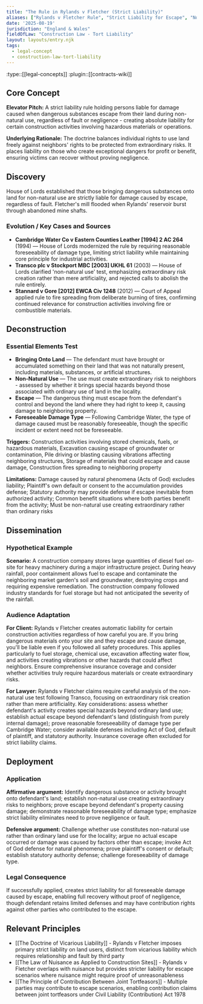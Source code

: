 ```yaml
---
title: "The Rule in Rylands v Fletcher (Strict Liability)"
aliases: ["Rylands v Fletcher Rule", "Strict Liability for Escape", "Non-Natural Use Liability", "Escape Doctrine"]
date: '2025-08-19'
jurisdiction: "England & Wales"
fieldOfLaw: "Construction Law - Tort Liability"
layout: layouts/entry.njk
tags:
  - legal-concept
  - construction-law-tort-liability
---
```


:type::[[legal-concepts]]
:plugin::[[contracts-wiki]]

## Core Concept

**Elevator Pitch:** A strict liability rule holding persons liable for damage caused when dangerous substances escape from their land during non-natural use, regardless of fault or negligence - creating absolute liability for certain construction activities involving hazardous materials or operations.

**Underlying Rationale:** The doctrine balances individual rights to use land freely against neighbors' rights to be protected from extraordinary risks. It places liability on those who create exceptional dangers for profit or benefit, ensuring victims can recover without proving negligence.

## Discovery

House of Lords established that those bringing dangerous substances onto land for non-natural use are strictly liable for damage caused by escape, regardless of fault. Fletcher's mill flooded when Rylands' reservoir burst through abandoned mine shafts.

### Evolution / Key Cases and Sources

- **Cambridge Water Co v Eastern Counties Leather [1994] 2 AC 264** (1994) — House of Lords modernized the rule by requiring reasonable foreseeability of damage type, limiting strict liability while maintaining core principle for industrial activities.
- **Transco plc v Stockport MBC [2003] UKHL 61** (2003) — House of Lords clarified 'non-natural use' test, emphasizing extraordinary risk creation rather than mere artificiality, and rejected calls to abolish the rule entirely.
- **Stannard v Gore [2012] EWCA Civ 1248** (2012) — Court of Appeal applied rule to fire spreading from deliberate burning of tires, confirming continued relevance for construction activities involving fire or combustible materials.

## Deconstruction

### Essential Elements Test

- **Bringing Onto Land** — The defendant must have brought or accumulated something on their land that was not naturally present, including materials, substances, or artificial structures.
- **Non-Natural Use** — The use must create extraordinary risk to neighbors - assessed by whether it brings special hazards beyond those associated with ordinary use of land in the locality.
- **Escape** — The dangerous thing must escape from the defendant's control and beyond the land where they had right to keep it, causing damage to neighboring property.
- **Foreseeable Damage Type** — Following Cambridge Water, the type of damage caused must be reasonably foreseeable, though the specific incident or extent need not be foreseeable.

**Triggers:** Construction activities involving stored chemicals, fuels, or hazardous materials, Excavation causing escape of groundwater or contamination, Pile driving or blasting causing vibrations affecting neighboring structures, Storage of materials that could escape and cause damage, Construction fires spreading to neighboring property

**Limitations:** Damage caused by natural phenomena (Acts of God) excludes liability; Plaintiff's own default or consent to the accumulation provides defense; Statutory authority may provide defense if escape inevitable from authorized activity; Common benefit situations where both parties benefit from the activity; Must be non-natural use creating extraordinary rather than ordinary risks

## Dissemination

### Hypothetical Example

**Scenario:** A construction company stores large quantities of diesel fuel on-site for heavy machinery during a major infrastructure project. During heavy rainfall, poor containment allows fuel to escape and contaminate the neighboring market garden's soil and groundwater, destroying crops and requiring expensive remediation. The construction company followed industry standards for fuel storage but had not anticipated the severity of the rainfall.

### Audience Adaptation

**For Client:** Rylands v Fletcher creates automatic liability for certain construction activities regardless of how careful you are. If you bring dangerous materials onto your site and they escape and cause damage, you'll be liable even if you followed all safety procedures. This applies particularly to fuel storage, chemical use, excavation affecting water flow, and activities creating vibrations or other hazards that could affect neighbors. Ensure comprehensive insurance coverage and consider whether activities truly require hazardous materials or create extraordinary risks.

**For Lawyer:** Rylands v Fletcher claims require careful analysis of the non-natural use test following Transco, focusing on extraordinary risk creation rather than mere artificiality. Key considerations: assess whether defendant's activity creates special hazards beyond ordinary land use; establish actual escape beyond defendant's land (distinguish from purely internal damage); prove reasonable foreseeability of damage type per Cambridge Water; consider available defenses including Act of God, default of plaintiff, and statutory authority. Insurance coverage often excluded for strict liability claims.

## Deployment

### Application

**Affirmative argument:** Identify dangerous substance or activity brought onto defendant's land; establish non-natural use creating extraordinary risks to neighbors; prove escape beyond defendant's property causing damage; demonstrate reasonable foreseeability of damage type; emphasize strict liability eliminates need to prove negligence or fault.

**Defensive argument:** Challenge whether use constitutes non-natural use rather than ordinary land use for the locality; argue no actual escape occurred or damage was caused by factors other than escape; invoke Act of God defense for natural phenomena; prove plaintiff's consent or default; establish statutory authority defense; challenge foreseeability of damage type.

### Legal Consequence

If successfully applied, creates strict liability for all foreseeable damage caused by escape, enabling full recovery without proof of negligence, though defendant retains limited defenses and may have contribution rights against other parties who contributed to the escape.

## Relevant Principles

- [[The Doctrine of Vicarious Liability]] - Rylands v Fletcher imposes primary strict liability on land users, distinct from vicarious liability which requires relationship and fault by third party
- [[The Law of Nuisance as Applied to Construction Sites]] - Rylands v Fletcher overlaps with nuisance but provides stricter liability for escape scenarios where nuisance might require proof of unreasonableness
- [[The Principle of Contribution Between Joint Tortfeasors]] - Multiple parties may contribute to escape scenarios, enabling contribution claims between joint tortfeasors under Civil Liability (Contribution) Act 1978

